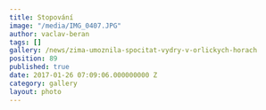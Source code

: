 ```yaml
---
title: Stopování
image: "/media/IMG_0407.JPG"
author: vaclav-beran
tags: []
gallery: /news/zima-umoznila-spocitat-vydry-v-orlickych-horach
position: 89
published: true
date: 2017-01-26 07:09:06.000000000 Z
category: gallery
layout: photo
---
```

